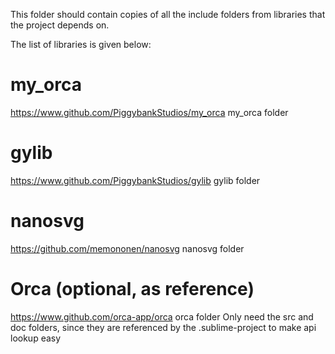This folder should contain copies of all the include folders from libraries that the project depends on.

The list of libraries is given below:

# my_orca
https://www.github.com/PiggybankStudios/my_orca
my_orca folder

# gylib
https://www.github.com/PiggybankStudios/gylib
gylib folder

# nanosvg
https://github.com/memononen/nanosvg
nanosvg folder

# Orca (optional, as reference)
https://www.github.com/orca-app/orca
orca folder
Only need the src and doc folders, since they are referenced by the .sublime-project to make api lookup easy
